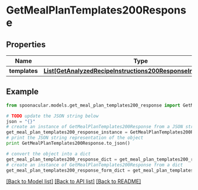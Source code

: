 # GetMealPlanTemplates200Response



## Properties

Name | Type | Description | Notes
------------ | ------------- | ------------- | -------------
**templates** | [**List[GetAnalyzedRecipeInstructions200ResponseIngredientsInner]**](GetAnalyzedRecipeInstructions200ResponseIngredientsInner.md) |  | 

## Example

```python
from spoonacular.models.get_meal_plan_templates200_response import GetMealPlanTemplates200Response

# TODO update the JSON string below
json = "{}"
# create an instance of GetMealPlanTemplates200Response from a JSON string
get_meal_plan_templates200_response_instance = GetMealPlanTemplates200Response.from_json(json)
# print the JSON string representation of the object
print GetMealPlanTemplates200Response.to_json()

# convert the object into a dict
get_meal_plan_templates200_response_dict = get_meal_plan_templates200_response_instance.to_dict()
# create an instance of GetMealPlanTemplates200Response from a dict
get_meal_plan_templates200_response_form_dict = get_meal_plan_templates200_response.from_dict(get_meal_plan_templates200_response_dict)
```
[[Back to Model list]](../README.md#documentation-for-models) [[Back to API list]](../README.md#documentation-for-api-endpoints) [[Back to README]](../README.md)


